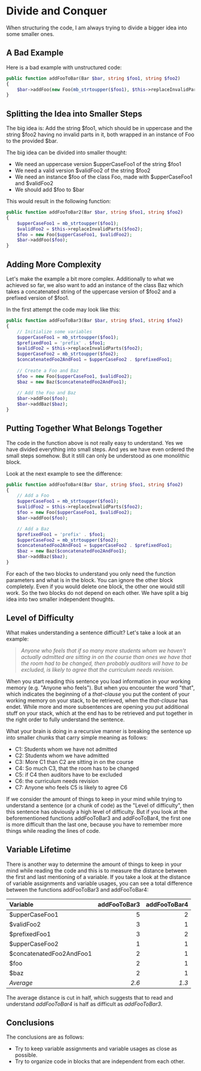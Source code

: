 # Divide and Conquer
When structuring the code, I am always trying to divide a bigger idea into some smaller ones. 

## A Bad Example
Here is a bad example with unstructured code:

```PHP
public function addFooToBar(Bar $bar, string $foo1, string $foo2)
{
    $bar->addFoo(new Foo(mb_strtoupper($foo1), $this->replaceInvalidParts($foo2)));
}
```
## Splitting the Idea into Smaller Steps
The big idea is: Add the string $foo1, which should be in uppercase and the string $foo2 having no invalid parts in it, 
both wrapped in an instance of Foo to the provided $bar.

The big idea can be divided into smaller thought:
- We need an uppercase version $upperCaseFoo1 of the string $foo1
- We need a valid version $validFoo2 of the string $foo2
- We need an instance $foo of the class Foo, made with $upperCaseFoo1 and $validFoo2
- We should add $foo to $bar

This would result in the following function:

```PHP
public function addFooToBar2(Bar $bar, string $foo1, string $foo2)
{
    $upperCaseFoo1 = mb_strtoupper($foo1);
    $validFoo2 = $this->replaceInvalidParts($foo2);
    $foo = new Foo($upperCaseFoo1, $validFoo2);
    $bar->addFoo($foo);
}
```

## Adding More Complexity
Let's make the example a bit more complex. Additionally to what we achieved so far, we also want to add an instance of the class
Baz which takes a concatenated string of the uppercase version of $foo2 and a prefixed version of $foo1.

In the first attempt the code may look like this:

```PHP
public function addFooToBar3(Bar $bar, string $foo1, string $foo2)
{
    // Initialize some variables
    $upperCaseFoo1 = mb_strtoupper($foo1);
    $prefixedFoo1 = 'prefix' . $foo1;
    $validFoo2 = $this->replaceInvalidParts($foo2);
    $upperCaseFoo2 = mb_strtoupper($foo2);
    $concatenatedFoo2AndFoo1 = $upperCaseFoo2 . $prefixedFoo1;
    
    // Create a Foo and Baz
    $foo = new Foo($upperCaseFoo1, $validFoo2);
    $baz = new Baz($concatenatedFoo2AndFoo1);
    
    // Add the Foo and Baz
    $bar->addFoo($foo);
    $bar->addBaz($baz);
}
```

## Putting Together What Belongs Together
The code in the function above is not really easy to understand. Yes we have divided everything into small steps. And yes we 
have even ordered the small steps somehow. But it still can only be understood as one monolithic block.

Look at the next example to see the difference:

```PHP
public function addFooToBar4(Bar $bar, string $foo1, string $foo2)
{
    // Add a Foo
    $upperCaseFoo1 = mb_strtoupper($foo1);
    $validFoo2 = $this->replaceInvalidParts($foo2);
    $foo = new Foo($upperCaseFoo1, $validFoo2);
    $bar->addFoo($foo);

    // Add a Baz
    $prefixedFoo1 = 'prefix' . $foo1;
    $upperCaseFoo2 = mb_strtoupper($foo2);
    $concatenatedFoo2AndFoo1 = $upperCaseFoo2 . $prefixedFoo1;
    $baz = new Baz($concatenatedFoo2AndFoo1);
    $bar->addBaz($baz);
}
```

For each of the two blocks to understand you only need the function parameters and what is in the block. You can ignore the 
other block completely. Even if you would delete one block, the other one would still work. So the two blocks do not depend on 
each other. We have split a big idea into two smaller independent thoughts.

## Level of Difficulty

What makes understanding a sentence difficult? Let's take a look at an example:

> *Anyone who feels that if so many more students whom we haven’t actually admitted are sitting in on the course than ones we have that the room had to be changed, then probably auditors will have to be excluded, is likely to agree that the curriculum needs revision.*

When you start reading this sentence you load information in your working memory (e.g. "Anyone who feels"). But when you encounter the word "that", which indicates the beginning of a *that-clause* you put the content of your working memory on your stack, to be retrieved, when the *that-clause* has endet. While more and more subsentences are opening you put additional stuff on your stack, which at the end has to be retrieved and put together in the right order to fully understand the sentence.

What your brain is doing in a recursive manner is breaking the sentence up into smaller chunks that carry simple meaning as follows:
  - C1: Students whom we have not admitted
  - C2: Students whom we have admitted
  - C3: More C1 than C2 are sitting in on the course
  - C4: So much C3, that the room has to be changed
  - C5: if C4 then auditors have to be excluded
  - C6: the curriculum needs revision
  - C7: Anyone who feels C5 is likely to agree C6

If we consider the amount of things to keep in your mind while trying to understand a sentence (or a chunk of code) as the "Level of difficulty", then this sentence has obviously a high level of difficulty. But if you look at the beforementioned functions addFooToBar3 and addFooToBar4, the first one is more difficult than the last one, because you have to remember more things while reading the lines of code.

## Variable Lifetime

There is another way to determine the amount of things to keep in your mind while reading the code and this is to measure the distance between the first and last mentioning of a variable. If you take a look at the distance of variable assignments and variable usages, you can see a total difference between the 
functions addFooToBar3 and addFooToBar4:

| Variable                 | addFooToBar3 | addFooToBar4 |
|:-------------------------|-------------:|-------------:|
| $upperCaseFoo1           | 5 | 2 |
| $validFoo2               | 3 | 1 |
| $prefixedFoo1            | 3 | 2 |
| $upperCaseFoo2           | 1 | 1 |
| $concatenatedFoo2AndFoo1 | 2 | 1 |
| $foo                     | 2 | 1 |
| $baz                     | 2 | 1 |
| *Average*                | *2.6* | *1.3* |

The average distance is cut in half, which suggests that to read and understand *addFooToBar4* is half as difficult as *addFooToBar3*.

## Conclusions

The conclusions are as follows:

- Try to keep variable assignments and variable usages as close as possible.
- Try to organize code in blocks that are independent from each other.
